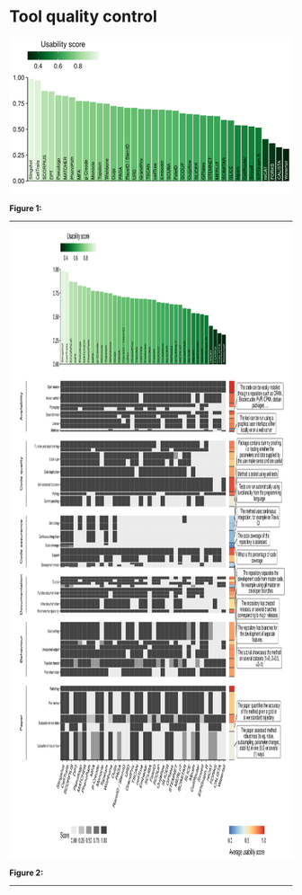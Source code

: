 
# Tool quality control

<p>
<a name = 'fig_tool_ordering'></a> <img src = "tool_ordering.png" width = "840" height = "280" />
</p>
<p>
<strong>Figure 1: </strong>
</p>

------------------------------------------------------------------------

<p>
<a name = 'fig_qc_overview'></a> <img src = "qc_overview.png" width = "1120" height = "1120" />
</p>
<p>
<strong>Figure 2: </strong>
</p>

------------------------------------------------------------------------
